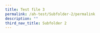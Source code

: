 ```yaml
---
title: Test file 3
permalink: /ah-test/Subfolder-2/permalink
description: ""
third_nav_title: Subfolder 2
---
```

